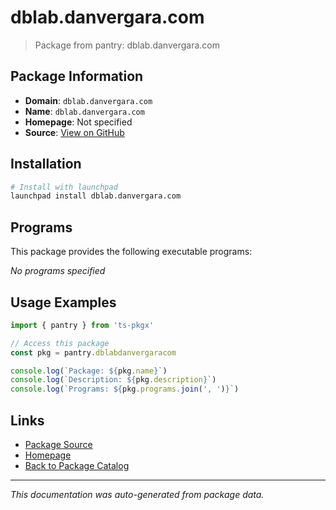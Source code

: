 # dblab.danvergara.com

> Package from pantry: dblab.danvergara.com

## Package Information

- **Domain**: `dblab.danvergara.com`
- **Name**: `dblab.danvergara.com`
- **Homepage**: Not specified
- **Source**: [View on GitHub](https://github.com/pkgxdev/pantry/tree/main/projects/dblab.danvergara.com/package.yml)

## Installation

```bash
# Install with launchpad
launchpad install dblab.danvergara.com
```

## Programs

This package provides the following executable programs:

*No programs specified*

## Usage Examples

```typescript
import { pantry } from 'ts-pkgx'

// Access this package
const pkg = pantry.dblabdanvergaracom

console.log(`Package: ${pkg.name}`)
console.log(`Description: ${pkg.description}`)
console.log(`Programs: ${pkg.programs.join(', ')}`)
```

## Links

- [Package Source](https://github.com/pkgxdev/pantry/tree/main/projects/dblab.danvergara.com/package.yml)
- [Homepage](#)
- [Back to Package Catalog](../package-catalog.md)

---

*This documentation was auto-generated from package data.*
